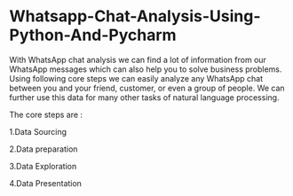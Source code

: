 # Whatsapp-Chat-Analysis-Using-Python-And-Pycharm
With WhatsApp chat analysis we can find a lot of information from our WhatsApp messages which can also help you to solve business problems. 
Using following core steps we can easily analyze any WhatsApp chat between you and your friend, customer, or even a group of people. We can further use this data for many other tasks of natural language processing.

The core steps are :

  1.Data Sourcing 
  
  2.Data preparation 
  
  3.Data Exploration
  
  4.Data Presentation 
  
